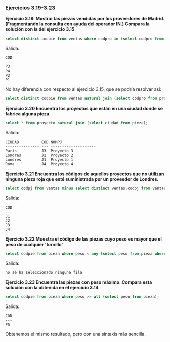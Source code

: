 ### Ejercicios 3.19-3.23

**Ejercicio 3.19. Mostrar las piezas vendidas por los proveedores de Madrid. (Fragmentando la consulta con ayuda del operador IN.) Compara la solución con la del ejercicio 3.15**

``` sql
select distinct codpie from ventas where codpro in (select codpro from proveedor where ciudad='Madrid');
```

Salida: 

```
COD
---
P3 
P4 
P2 
P1 
```

No hay diferencia con respecto al ejercicio 3.15, que se podría resolver así:

```sql
select distinct codpie from ventas natural join (select codpro from proveedor where ciudad='Madrid');
```

**Ejercicio 3.20 Encuentra los proyectos que están en una ciudad donde se fabrica alguna pieza.**

```sql
select * from proyecto natural join (select ciudad from pieza);
```

Salida:

```
CIUDAD          COD NOMPJ               
--------------- --- --------------------
Paris           J3  Proyecto 3          
Londres         J2  Proyecto 2          
Londres         J1  Proyecto 1          
Roma            J4  Proyecto 4          
```

**Ejercicio 3.21 Encuentra los códigos de aquellos proyectos que no utilizan ninguna pieza roja que esté suministrada por un proveedor de Londres.**

```sql
select codpj from ventas minus select distinct ventas.codpj from ventas, pieza, proveedor where ventas.codpie = pieza.codpie and proveedor.codpro = ventas.codpro and pieza.color = 'Rojo' and proveedor.ciudad = 'Londres';
```

Salida:

```  
COD
---
J1 
J2 
J3 
J4 
```

**Ejercicio 3.22 Muestra el código de las piezas cuyo peso es mayor que el peso de cualquier 'tornillo'**

```sql
select codpie from pieza where peso < any (select peso from pieza where nompie like 'tornillo%');
```

Salida:

```  
no se ha seleccionado ninguna fila
```

**Ejercicio 3.23 Encuentra las piezas con peso máximo. Compara esta solución con la obtenida en el ejercicio 3.14**

```sql
select codpie from pieza where peso >= all (select peso from pieza);
```

Salida:

``` 
COD
---
P5 
```

Obtenemos el mismo resultado, pero con una sintaxis más sencilla.

